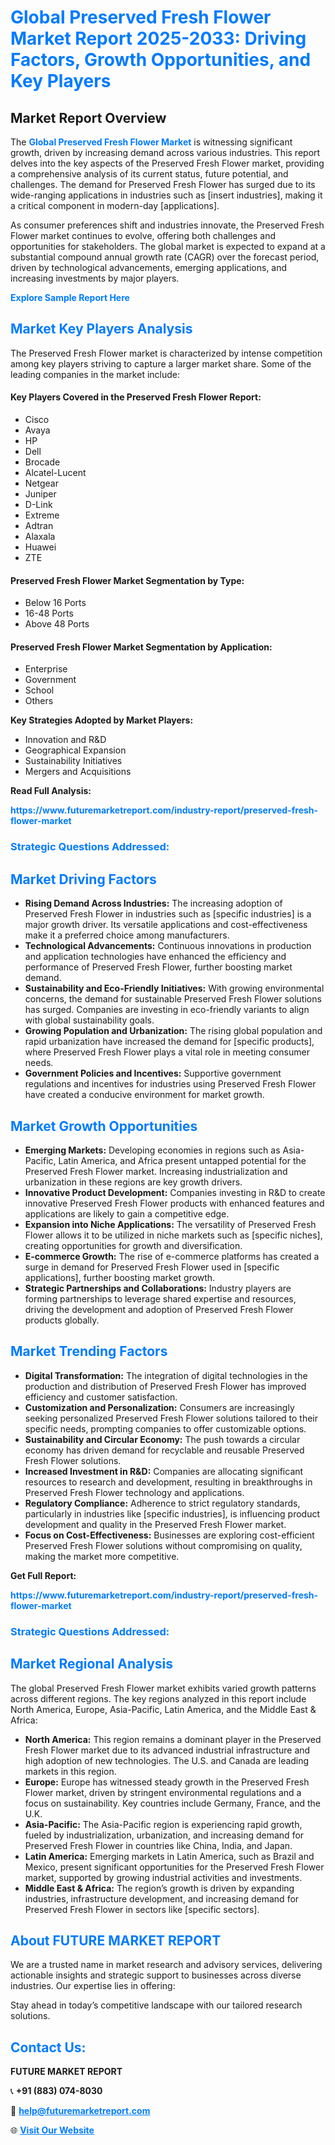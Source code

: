 <h1 style="color: #007BFF;">Global Preserved Fresh Flower Market Report 2025-2033: Driving Factors, Growth Opportunities, and Key Players</h1>

<section id="overview">
<h2>Market Report Overview</h2>
<p>The <a href="https://www.futuremarketreport.com/industry-report/preserved-fresh-flower-market" style="color: #007BFF; text-decoration: none;"><strong>Global Preserved Fresh Flower Market</strong></a> is witnessing significant growth, driven by increasing demand across various industries. This report delves into the key aspects of the Preserved Fresh Flower market, providing a comprehensive analysis of its current status, future potential, and challenges. The demand for Preserved Fresh Flower has surged due to its wide-ranging applications in industries such as [insert industries], making it a critical component in modern-day [applications].</p>
<p>As consumer preferences shift and industries innovate, the Preserved Fresh Flower market continues to evolve, offering both challenges and opportunities for stakeholders. The global market is expected to expand at a substantial compound annual growth rate (CAGR) over the forecast period, driven by technological advancements, emerging applications, and increasing investments by major players.</p>
</section>

<section id="overview">
<p><a href="https://www.futuremarketreport.com/request-sample/reportId=37446" style="color: #007BFF; text-decoration: none;"><strong>Explore Sample Report Here</strong></a></p>
</section>

<section id="key-players">
<h2 style="color: #007BFF;">Market Key Players Analysis</h2>
<p>The Preserved Fresh Flower market is characterized by intense competition among key players striving to capture a larger market share. Some of the leading companies in the market include:</p>
<h4>Key Players Covered in the Preserved Fresh Flower Report:</h4>
<ul><li>Cisco</li><li>Avaya</li><li>HP</li><li>Dell</li><li>Brocade</li><li>Alcatel-Lucent</li><li>Netgear</li><li>Juniper</li><li>D-Link</li><li>Extreme</li><li>Adtran</li><li>Alaxala</li><li>Huawei</li><li>ZTE</li></ul>
<h4>Preserved Fresh Flower Market Segmentation by Type:</h4>
<ul><li>Below 16 Ports</li><li>16-48 Ports</li><li>Above 48 Ports</li></ul>

<h4>Preserved Fresh Flower Market Segmentation by Application:</h4>
<ul><li>Enterprise</li><li>Government</li><li>School</li><li>Others</li></ul>
<p><strong>Key Strategies Adopted by Market Players:</strong></p>
<ul>
<li>Innovation and R&D</li>
<li>Geographical Expansion</li>
<li>Sustainability Initiatives</li>
<li>Mergers and Acquisitions</li>
</ul>
</section>

<section>
<p><strong>Read Full Analysis: </strong></p><a href="https://www.futuremarketreport.com/industry-report/preserved-fresh-flower-market" style="color: #007BFF; text-decoration: none;"><strong>https://www.futuremarketreport.com/industry-report/preserved-fresh-flower-market</strong></a>
<h3 style="color: #007BFF;">Strategic Questions Addressed:</h3>
</section>

<section id="driving-factors">
<h2 style="color: #007BFF;">Market Driving Factors</h2>
<ul>
<li><strong>Rising Demand Across Industries:</strong> The increasing adoption of Preserved Fresh Flower in industries such as [specific industries] is a major growth driver. Its versatile applications and cost-effectiveness make it a preferred choice among manufacturers.</li>
<li><strong>Technological Advancements:</strong> Continuous innovations in production and application technologies have enhanced the efficiency and performance of Preserved Fresh Flower, further boosting market demand.</li>
<li><strong>Sustainability and Eco-Friendly Initiatives:</strong> With growing environmental concerns, the demand for sustainable Preserved Fresh Flower solutions has surged. Companies are investing in eco-friendly variants to align with global sustainability goals.</li>
<li><strong>Growing Population and Urbanization:</strong> The rising global population and rapid urbanization have increased the demand for [specific products], where Preserved Fresh Flower plays a vital role in meeting consumer needs.</li>
<li><strong>Government Policies and Incentives:</strong> Supportive government regulations and incentives for industries using Preserved Fresh Flower have created a conducive environment for market growth.</li>
</ul>
</section>

<section id="growth-opportunities">
<h2 style="color: #007BFF;">Market Growth Opportunities</h2>
<ul>
<li><strong>Emerging Markets:</strong> Developing economies in regions such as Asia-Pacific, Latin America, and Africa present untapped potential for the Preserved Fresh Flower market. Increasing industrialization and urbanization in these regions are key growth drivers.</li>
<li><strong>Innovative Product Development:</strong> Companies investing in R&D to create innovative Preserved Fresh Flower products with enhanced features and applications are likely to gain a competitive edge.</li>
<li><strong>Expansion into Niche Applications:</strong> The versatility of Preserved Fresh Flower allows it to be utilized in niche markets such as [specific niches], creating opportunities for growth and diversification.</li>
<li><strong>E-commerce Growth:</strong> The rise of e-commerce platforms has created a surge in demand for Preserved Fresh Flower used in [specific applications], further boosting market growth.</li>
<li><strong>Strategic Partnerships and Collaborations:</strong> Industry players are forming partnerships to leverage shared expertise and resources, driving the development and adoption of Preserved Fresh Flower products globally.</li>
</ul>
</section>

<section id="trending-factors">
<h2 style="color: #007BFF;">Market Trending Factors</h2>
<ul>
<li><strong>Digital Transformation:</strong> The integration of digital technologies in the production and distribution of Preserved Fresh Flower has improved efficiency and customer satisfaction.</li>
<li><strong>Customization and Personalization:</strong> Consumers are increasingly seeking personalized Preserved Fresh Flower solutions tailored to their specific needs, prompting companies to offer customizable options.</li>
<li><strong>Sustainability and Circular Economy:</strong> The push towards a circular economy has driven demand for recyclable and reusable Preserved Fresh Flower solutions.</li>
<li><strong>Increased Investment in R&D:</strong> Companies are allocating significant resources to research and development, resulting in breakthroughs in Preserved Fresh Flower technology and applications.</li>
<li><strong>Regulatory Compliance:</strong> Adherence to strict regulatory standards, particularly in industries like [specific industries], is influencing product development and quality in the Preserved Fresh Flower market.</li>
<li><strong>Focus on Cost-Effectiveness:</strong> Businesses are exploring cost-efficient Preserved Fresh Flower solutions without compromising on quality, making the market more competitive.</li>
</ul>
</section>

<section>
<p><strong>Get Full Report: </strong></p><a href="https://www.futuremarketreport.com/industry-report/preserved-fresh-flower-market" style="color: #007BFF; text-decoration: none;"><strong>https://www.futuremarketreport.com/industry-report/preserved-fresh-flower-market</strong></a>
<h3 style="color: #007BFF;">Strategic Questions Addressed:</h3>
</section>


<section id="regional-analysis">
<h2 style="color: #007BFF;">Market Regional Analysis</h2>
<p>The global Preserved Fresh Flower market exhibits varied growth patterns across different regions. The key regions analyzed in this report include North America, Europe, Asia-Pacific, Latin America, and the Middle East & Africa:</p>
<ul>
<li><strong>North America:</strong> This region remains a dominant player in the Preserved Fresh Flower market due to its advanced industrial infrastructure and high adoption of new technologies. The U.S. and Canada are leading markets in this region.</li>
<li><strong>Europe:</strong> Europe has witnessed steady growth in the Preserved Fresh Flower market, driven by stringent environmental regulations and a focus on sustainability. Key countries include Germany, France, and the U.K.</li>
<li><strong>Asia-Pacific:</strong> The Asia-Pacific region is experiencing rapid growth, fueled by industrialization, urbanization, and increasing demand for Preserved Fresh Flower in countries like China, India, and Japan.</li>
<li><strong>Latin America:</strong> Emerging markets in Latin America, such as Brazil and Mexico, present significant opportunities for the Preserved Fresh Flower market, supported by growing industrial activities and investments.</li>
<li><strong>Middle East & Africa:</strong> The region’s growth is driven by expanding industries, infrastructure development, and increasing demand for Preserved Fresh Flower in sectors like [specific sectors].</li>
</ul>
</section>

<footer>
<h2 style="color: #007BFF;">About FUTURE MARKET REPORT</h2>
<p>We are a trusted name in market research and advisory services, delivering actionable insights and strategic support to businesses across diverse industries. Our expertise lies in offering:</p>

<p>Stay ahead in today’s competitive landscape with our tailored research solutions.</p>

<h2 style="color: #007BFF;">Contact Us:</h2>
<p><strong>FUTURE MARKET REPORT</strong></p>
<p>📞 <strong>+91 (883) 074-8030</strong></p>
<p>📧 <strong><a href="mailto:help@futuremarketreport.com" style="color: #007BFF;">help@futuremarketreport.com</a></strong></p>
<p>🌐 <strong><a href="https://www.futuremarketreport.com/" style="color: #007BFF;">Visit Our Website</a></strong></p>
</footer>
